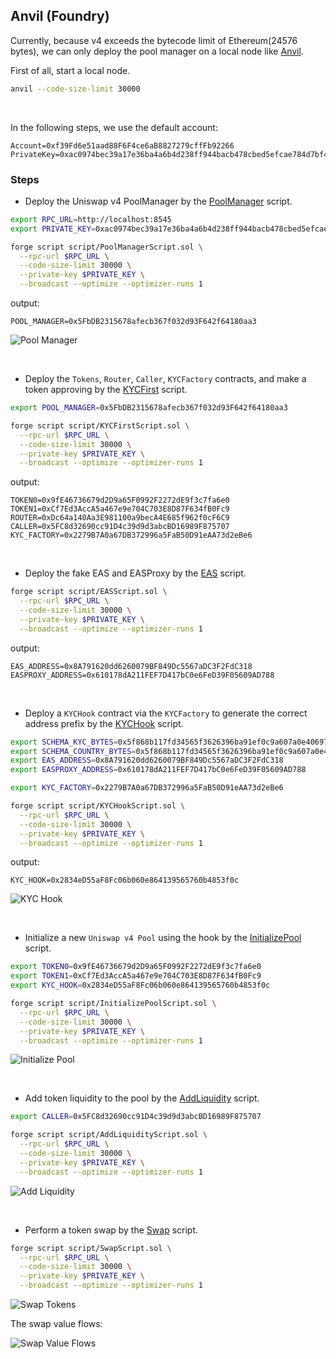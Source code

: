 
## Anvil (Foundry)

Currently, because v4 exceeds the bytecode limit of Ethereum(24576 bytes), we can only deploy the pool manager on a local node like [Anvil](https://book.getfoundry.sh/anvil/).


First of all, start a local node.

```sh
anvil --code-size-limit 30000
```


<br>

In the following steps, we use the default account:

```log
Account=0xf39Fd6e51aad88F6F4ce6aB8827279cffFb92266
PrivateKey=0xac0974bec39a17e36ba4a6b4d238ff944bacb478cbed5efcae784d7bf4f2ff80
```

### Steps

- Deploy the Uniswap v4 PoolManager by the [PoolManager](../script/PoolManagerScript.sol) script.

```sh
export RPC_URL=http://localhost:8545
export PRIVATE_KEY=0xac0974bec39a17e36ba4a6b4d238ff944bacb478cbed5efcae784d7bf4f2ff80

forge script script/PoolManagerScript.sol \
  --rpc-url $RPC_URL \
  --code-size-limit 30000 \
  --private-key $PRIVATE_KEY \
  --broadcast --optimize --optimizer-runs 1
```

output:

```
POOL_MANAGER=0x5FbDB2315678afecb367f032d93F642f64180aa3
```

![Pool Manager](../docs/anvil/PoolManager.svg)

<br/>

- Deploy the `Tokens`, `Router`, `Caller`, `KYCFactory` contracts, and make a token approving by the [KYCFirst](../script/KYCFirstScript.sol) script.

```sh
export POOL_MANAGER=0x5FbDB2315678afecb367f032d93F642f64180aa3

forge script script/KYCFirstScript.sol \
  --rpc-url $RPC_URL \
  --code-size-limit 30000 \
  --private-key $PRIVATE_KEY \
  --broadcast --optimize --optimizer-runs 1
```

output:

```log
TOKEN0=0x9fE46736679d2D9a65F0992F2272dE9f3c7fa6e0
TOKEN1=0xCf7Ed3AccA5a467e9e704C703E8D87F634fB0Fc9
ROUTER=0xDc64a140Aa3E981100a9becA4E685f962f0cF6C9
CALLER=0x5FC8d32690cc91D4c39d9d3abcBD16989F875707
KYC_FACTORY=0x2279B7A0a67DB372996a5FaB50D91eAA73d2eBe6
```

<br>


- Deploy the fake EAS and EASProxy by the [EAS](../script/EASScript.sol) script.


```sh
forge script script/EASScript.sol \
  --rpc-url $RPC_URL \
  --code-size-limit 30000 \
  --private-key $PRIVATE_KEY \
  --broadcast --optimize --optimizer-runs 1
```

output:

```log
EAS_ADDRESS=0x8A791620dd6260079BF849Dc5567aDC3F2FdC318
EASPROXY_ADDRESS=0x610178dA211FEF7D417bC0e6FeD39F05609AD788
```

<br>


- Deploy a `KYCHook` contract via the `KYCFactory` to generate the correct address prefix by the [KYCHook](../script/KYCHookScript.sol) script.

```sh
export SCHEMA_KYC_BYTES=0x5f868b117fd34565f3626396ba91ef0c9a607a0e406972655c5137c6d4291af9
export SCHEMA_COUNTRY_BYTES=0x5f868b117fd34565f3626396ba91ef0c9a607a0e406972655c5137c6d4291af9
export EAS_ADDRESS=0x8A791620dd6260079BF849Dc5567aDC3F2FdC318
export EASPROXY_ADDRESS=0x610178dA211FEF7D417bC0e6FeD39F05609AD788

export KYC_FACTORY=0x2279B7A0a67DB372996a5FaB50D91eAA73d2eBe6

forge script script/KYCHookScript.sol \
  --rpc-url $RPC_URL \
  --code-size-limit 30000 \
  --private-key $PRIVATE_KEY \
  --broadcast --optimize --optimizer-runs 1
```

output:

```log
KYC_HOOK=0x2834eD55aF8Fc06b060e864139565760b4853f0c
```


![KYC Hook](../docs/anvil/KYCHook.svg)


<br>

- Initialize a new `Uniswap v4 Pool` using the hook by the [InitializePool](../script/InitializePoolScript.sol) script.

```sh
export TOKEN0=0x9fE46736679d2D9a65F0992F2272dE9f3c7fa6e0
export TOKEN1=0xCf7Ed3AccA5a467e9e704C703E8D87F634fB0Fc9
export KYC_HOOK=0x2834eD55aF8Fc06b060e864139565760b4853f0c

forge script script/InitializePoolScript.sol \
  --rpc-url $RPC_URL \
  --code-size-limit 30000 \
  --private-key $PRIVATE_KEY \
  --broadcast --optimize --optimizer-runs 1

```

![Initialize Pool](../docs/anvil/InitializePool.svg)

<br>

- Add token liquidity to the pool by the [AddLiquidity](../script/AddLiquidityScript.sol) script.

```sh
export CALLER=0x5FC8d32690cc91D4c39d9d3abcBD16989F875707

forge script script/AddLiquidityScript.sol \
  --rpc-url $RPC_URL \
  --code-size-limit 30000 \
  --private-key $PRIVATE_KEY \
  --broadcast --optimize --optimizer-runs 1
```
![Add Liquidity](../docs/anvil/AddLiquidity.svg)


<br>


- Perform a token swap by the [Swap](../script/SwapScript.sol) script.

```sh
forge script script/SwapScript.sol \
  --rpc-url $RPC_URL \
  --code-size-limit 30000 \
  --private-key $PRIVATE_KEY \
  --broadcast --optimize --optimizer-runs 1
```

![Swap Tokens](../docs/anvil/Swap.svg)


The swap value flows:

![Swap Value Flows](../docs/anvil/SwapValueFlow.svg)



